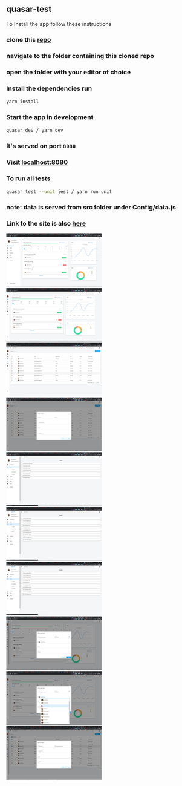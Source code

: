 ## quasar-test
To Install the app follow these instructions

### clone this [repo](https://github.com/EspiraMarvin/quasar-test.git)

### navigate to the folder containing this cloned repo

### open the folder with your editor of choice

### Install the dependencies run

```bash
yarn install
```

### Start the app in development

```bash
quasar dev / yarn dev
```

### It's served on port `8080`

### Visit [localhost:8080](http://localhost:8080)

### To run all tests
```bash
quasar test --unit jest / yarn run unit
```

### note: data is served from src folder under Config/data.js
### Link to the site is also [here](https://quasar-admin-site.netlify.app)

<div>
<img src="src/assets/dashboard-toggled.png" alt="Dashboard Toggled" style="width: 50%">
<img src="src/assets/dashboard.png" alt="Dashboard" style="width: 50%">
<img src="src/assets/Contact.png" alt="Contact" style="width: 50%">
<img src="src/assets/AddContact.png" alt="Add Contact" style="width: 50%">
<img src="src/assets/Tasks.png" alt="Task" style="width: 50%">
<img src="src/assets/Email.png" alt="Email" style="width: 50%">
<img src="src/assets/Email.png" alt="Email" style="width: 50%">
<img src="src/assets/EditUserTask.png" alt="Edit User Task" style="width: 50%">
<img src="src/assets/EditUserTaskSelectUser.png" alt="Edit User Task Select User Dropdown" style="width: 50%">
<img src="src/assets/EditContact.png" alt="Edit Contact" style="width: 50%">

</div>

